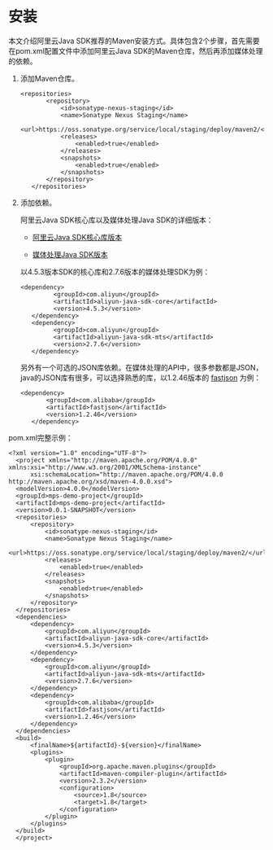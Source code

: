 # 安装

本文介绍阿里云Java SDK推荐的Maven安装方式。具体包含2个步骤，首先需要在pom.xml配置文件中添加阿里云Java SDK的Maven仓库，然后再添加媒体处理的依赖。

1.  添加Maven仓库。

    ```
    <repositories>
           <repository>
               <id>sonatype-nexus-staging</id>
               <name>Sonatype Nexus Staging</name>
               <url>https://oss.sonatype.org/service/local/staging/deploy/maven2/</url>
               <releases>
                   <enabled>true</enabled>
               </releases>
               <snapshots>
                   <enabled>true</enabled>
               </snapshots>
           </repository>
       </repositories>
    ```

2.  添加依赖。

    阿里云Java SDK核心库以及媒体处理Java SDK的详细版本：

    -   [阿里云Java SDK核心库版本](https://mvnrepository.com/artifact/com.aliyun/aliyun-java-sdk-core)

    -   [媒体处理Java SDK版本](https://mvnrepository.com/artifact/com.aliyun/aliyun-java-sdk-mts)

    以4.5.3版本SDK的核心库和2.7.6版本的媒体处理SDK为例：

    ```
    <dependency>
             <groupId>com.aliyun</groupId>
             <artifactId>aliyun-java-sdk-core</artifactId>
             <version>4.5.3</version>
       </dependency>
       <dependency>
             <groupId>com.aliyun</groupId>
             <artifactId>aliyun-java-sdk-mts</artifactId>
             <version>2.7.6</version>
       </dependency>
    ```

    另外有一个可选的JSON库依赖。在媒体处理的API中，很多参数都是JSON，java的JSON库有很多，可以选择熟悉的库，以1.2.46版本的 [fastjson](https://github.com/alibaba/fastjson) 为例：

    ```
    <dependency>
           <groupId>com.alibaba</groupId>
           <artifactId>fastjson</artifactId>
           <version>1.2.46</version>
       </dependency>
    ```


pom.xml完整示例：

```
<?xml version="1.0" encoding="UTF-8"?>
  <project xmlns="http://maven.apache.org/POM/4.0.0" xmlns:xsi="http://www.w3.org/2001/XMLSchema-instance"
      xsi:schemaLocation="http://maven.apache.org/POM/4.0.0 http://maven.apache.org/xsd/maven-4.0.0.xsd">
  <modelVersion>4.0.0</modelVersion>
  <groupId>mps-demo-project</groupId>
  <artifactId>mps-demo-project</artifactId>
  <version>0.0.1-SNAPSHOT</version>
  <repositories>
      <repository>
          <id>sonatype-nexus-staging</id>
          <name>Sonatype Nexus Staging</name>
          <url>https://oss.sonatype.org/service/local/staging/deploy/maven2/</url>
          <releases>
              <enabled>true</enabled>
          </releases>
          <snapshots>
              <enabled>true</enabled>
          </snapshots>
      </repository>
  </repositories>
  <dependencies>
      <dependency>
          <groupId>com.aliyun</groupId>
          <artifactId>aliyun-java-sdk-core</artifactId>
          <version>4.5.3</version>
      </dependency>
      <dependency>
          <groupId>com.aliyun</groupId>
          <artifactId>aliyun-java-sdk-mts</artifactId>
          <version>2.7.6</version>
      </dependency>
      <dependency>
          <groupId>com.alibaba</groupId>
          <artifactId>fastjson</artifactId>
          <version>1.2.46</version>
      </dependency>
  </dependencies>
  <build>
      <finalName>${artifactId}-${version}</finalName>
      <plugins>
          <plugin>
              <groupId>org.apache.maven.plugins</groupId>
              <artifactId>maven-compiler-plugin</artifactId>
              <version>2.3.2</version>
              <configuration>
                  <source>1.8</source>
                  <target>1.8</target>
              </configuration>
          </plugin>
      </plugins>
  </build>
  </project>
```

